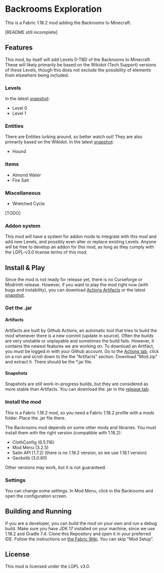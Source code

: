 # Backrooms Exploration
This is a Fabric 1.18.2 mod adding the Backrooms to Minecraft.

\[README still incomplete\]

## Features

This mod, by itself will add Levels 0-TBD of the Backrooms to Minecraft. These will likely primarily be based on the Wikidot (Tech Support) versions of these Levels, though this does not exclude the possibility of elements from elsewhere being included.

### Levels

In the latest [snapshot](https://github.com/Backrooms-Mod/backrooms-mod/releases/tag/WIP):
- Level 0
- Level 1

### Entities

There are Entities lurking around, so better watch out! They are also primarily based on the Wikidot.
In the latest [snapshot](https://github.com/Backrooms-Mod/backrooms-mod/releases/tag/WIP): 
- Hound

### Items

- Almond Water
- Fire Salt

###  Miscellaneous

- Wretched Cycle

\[TODO\]


### Addon system

This mod will have a system for addon mods to integrate with this mod and add new Levels, and possibly even alter or replace existing Levels. Anyone will be free to develop an addon for this mod, as long as they comply with the LGPL-v3.0 license terms of this mod.


## Install & Play

Since the mod is not ready for release yet, there is no Curseforge or Modrinth release. However, if you want to play the mod right now (with bugs and instability), you can download [Actions Artifacts](https://github.com/Backrooms-Mod/backrooms-mod/actions) or the latest [snapshot](https://github.com/Backrooms-Mod/backrooms-mod/releases/tag/WIP).

### Get the .jar

#### Artifacts

Artifacts are built by Github Actions, an automatic tool that tries to build the mod whenever there is a new commit (update in source). Often the builds are very unstable or unplayable and sometimes the build fails. However, it contains the newest features we are working on. 
To download an Artifact, you must be logged in with your Github account. Go to the [Actions tab](https://github.com/Backrooms-Mod/backrooms-mod/actions), click on a run and scroll down to the the "Artifacts" section. Download "Mod.zip" and extract it. There should be the *.jar file.

#### Snapshots

Snapshots are still work-in-progress builds, but they are considered as more stable than Artifacts. You can download the .jar in the [release tab](https://github.com/Backrooms-Mod/backrooms-mod/releases/tag/WIP):


### Install the mod

This is a Fabric 1.18.2 mod, so you need a Fabric 1.18.2 profile with a *mods* folder. Place the .jar file there. 

The Backrooms mod depends on some other mods and libraries. You must install them with the right version (compatible with 1.18.2):
- ClothConfig (6.5.116)
- Mod Menu (3.2.5)
- Satin API (1.7.2) (there is no 1.18.2 version, so we use 1.18.1 version)
- Geckolib (3.0.80)

Other versions may work, but it is not guaranteed.

### Settings

You can change some settings. In Mod Menu, click in the Backrooms and open the configuration screen.


## Building and Running

If you are a developer, you can build the mod on your own and run a debug build. Make sure you have JDK 17 installed on your machine, since we use 1.18.2 and Gradle 7.4. Clone this Repository and open it in your preferred IDE. Follow the instructions on [the Fabric Wiki](https://fabricmc.net/wiki/tutorial:setup). You can skip "Mod Setup".


## License

This mod is licensed under the LGPL v3.0.